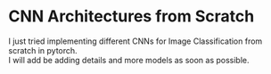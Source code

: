 # CNN Architectures from Scratch

I just tried implementing different CNNs for Image Classification from scratch in pytorch.  
I will add be adding details and more models as soon as possible.
